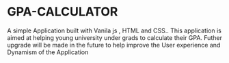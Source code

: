 # GPA-CALCULATOR
A simple Application built with Vanila js , HTML and CSS..
This application is aimed at helping young university under grads to calculate their GPA.
Futher upgrade will be made in the future to help improve the User experience and Dynamism of the Application
